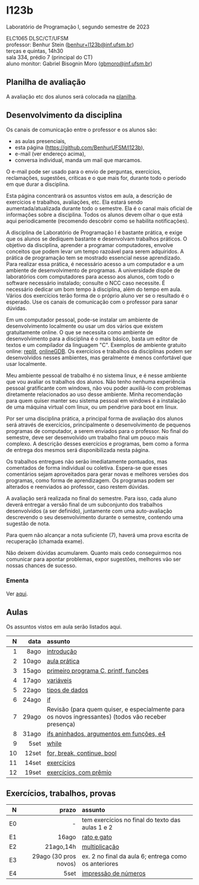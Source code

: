 # l123b
Laboratório de Programação I, segundo semestre de 2023

ELC1065 DLSC/CT/UFSM\
professor: Benhur Stein 
([benhur+l123b@inf.ufsm.br](mailto:benhur%2bl123b@inf.ufsm.br))\
terças e quintas, 14h30\
sala 334, prédio 7 (principal do CT)\
aluno monitor: Gabriel Bisognin Moro ([gbmoro@inf.ufsm.br](mailto:gbmoro@inf.ufsm.br))

## Planilha de avaliação

A avaliação etc dos alunos será colocada na [planilha](https://docs.google.com/spreadsheets/d/19klCrQyGFX9sVlwNINaQz8MRO1kquNxufTVIpa0xCv0/edit?usp=sharing).

## Desenvolvimento da disciplina

Os canais de comunicação entre o professor e os alunos são:
- as aulas presenciais,
- esta página (<https://github.com/BenhurUFSM/l123b>),
- e-mail (ver endereço acima),
- conversa individual, manda um mail que marcamos.

O e-mail pode ser usado para o envio de perguntas, exercícios, reclamações, sugestões, críticas e o que mais for, durante todo o período em que durar a disciplina.

Esta página concentrará os assuntos vistos em aula, a descrição de exercícios e trabalhos, avaliações, etc. Ela estará sendo aumentada/atualizada durante todo o semestre. Ela é o canal mais oficial de informações sobre a disciplina. Todos os alunos devem olhar o que está aqui periodicamente (recomendo descobrir como se habilita notificações).

A disciplina de Laboratório de Programação I é bastante prática, e exige que os alunos se dediquem bastante e desenvolvam trabalhos práticos.
O objetivo da disciplina, aprender a programar computadores, envolve conceitos que podem levar um tempo razoável para serem adquiridos.
A prática de programação tem se mostrado essencial nesse aprendizado.
Para realizar essa prática, é necessário acesso a um computador e a um ambiente de desenvolvimento de programas.
A universidade dispõe de laboratórios com computadores para acesso aos alunos, com todo o software necessário instalado; consulte o NCC caso necessite.
É necessário dedicar um bom tempo à disciplina, além do tempo em aula. Vários dos exercícios terão forma de o próprio aluno ver se o resultado é o esperado. 
Use os canais de comunicação com o professor para sanar dúvidas.

Em um computador pessoal, pode-se instalar um ambiente de desenvolvimento localmente ou usar um dos vários que existem gratuitamente online.
O que se necessita como ambiente de desenvolvimento para a disciplina é o mais básico, basta um editor de textos e um compilador da linguagem "C".
Exemplos de ambiente gratuito online: [replit](https://www.replit.com), [onlineGDB](https://www.onlinegdb.com).
Os exercícios e trabalhos da disciplinas podem ser desenvolvidos nesses ambientes, mas geralmente é menos confortável que usar localmente.

Meu ambiente pessoal de trabalho é no sistema linux, e é nesse ambiente que vou avaliar os trabalhos dos alunos.
Não tenho nenhuma experiência pessoal gratificante com windows, não vou poder auxiliá-lo com problemas diretamente relacionados ao uso desse ambiente.
Minha recomendação para quem quiser manter seu sistema pessoal em windows é a instalação de uma máquina virtual com linux, ou um pendrive para boot em linux.

Por ser uma disciplina prática, a principal forma de avaliação dos alunos será através de exercícios, principalmente o desenvolvimento de pequenos programas de computador, a serem enviados para o professor. No final do semestre, deve ser desenvolvido um trabalho final um pouco mais complexo.
A descrição desses exercícios e programas, bem como a forma de entrega dos mesmos será disponibilizada nesta página.

Os trabalhos entregues não serão imediatamente pontuados, mas comentados de forma individual ou coletiva.
Espera-se que esses comentários sejam aproveitados para gerar novas e melhores versões dos programas, como forma de aprendizagem. 
Os programas podem ser alterados e reenviados ao professor, caso restem dúvidas.

A avaliação será realizada no final do semestre. Para isso, cada aluno deverá entregar a versão final de um subconjunto dos trabalhos desenvolvidos (a ser definido), juntamente com uma auto-avaliação descrevendo o seu desenvolvimento durante o semestre, contendo uma sugestão de nota.

Para quem não alcançar a nota suficiente (7), haverá uma prova escrita de recuperação (chamada exame).

Não deixem dúvidas acumularem.
Quanto mais cedo conseguirmos nos comunicar para apontar problemas, expor sugestões, melhores vão ser nossas chances de sucesso.

### Ementa

Ver [aqui](https://www.ufsm.br/ementario/disciplinas/ELC1065/).

##  Aulas 

Os assuntos vistos em aula serão listados aqui.

|    N |   data | assunto
| ---: | -----: | :--------
|    1 |  8ago  | [introdução](Aulas/01.md)
|    2 |  10ago | [aula prática](Aulas/02.md)
|    3 |  15ago | [primeiro programa C, printf, funções](Aulas/03.md)
|    4 |  17ago | [variáveis](Aulas/04.md)
|    5 |  22ago | [tipos de dados](Aulas/05.md)
|    6 |  24ago | [if](Aulas/06.md)
|    7 |  29ago | Revisão (para quem quiser, e especialmente para os novos ingressantes) (todos vão receber presença)
|    8 |  31ago | [ifs aninhados, argumentos em funções, e4](Aulas/08.md)
|    9 |   5set | [while](Aulas/09.md)
|   10 |  12set | [for, break, continue, bool](Aulas/10.md)
|   11 |  14set | [exercícios](Aulas/11.md)
|   12 |  19set | [exercícios, com prêmio](Aulas/12.md)

## Exercícios, trabalhos, provas

|     N |    prazo | assunto
| ----: | -------: | :-----------
|    E0 | -        | tem exercícios no final do texto das aulas 1 e 2
|    E1 | 16ago    | [rato e gato](Exercicios/e1)
|    E2 | 21ago,14h | [multiplicação](Exercicios/e2)
|    E3 | 29ago (30 pros novos)   | ex. 2 no final da aula 6; entrega como os anteriores
|    E4 | 5set | [impressão de números](Exercicios/e4)
